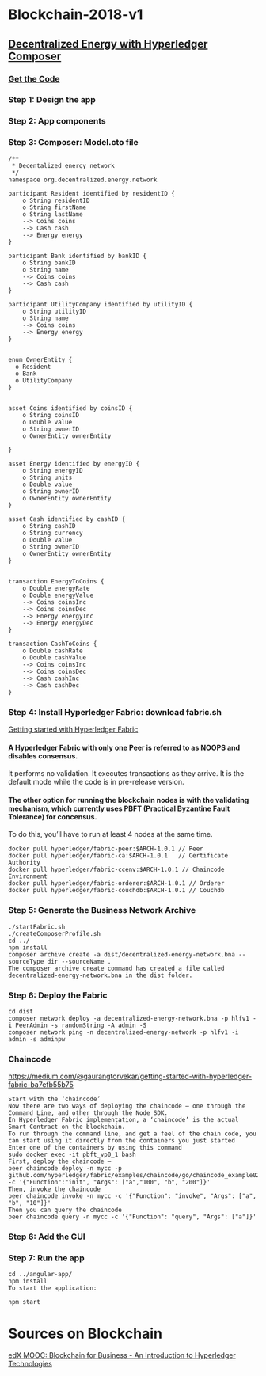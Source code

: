 # Blockchain-2018-v1

## [Decentralized Energy with Hyperledger Composer](https://developer.ibm.com/code/patterns/decentralized-energy-hyperledger-composer/)


### [Get the Code](https://github.com/IBM/Decentralized-Energy-Composer?cm_sp=IBMCode-_-decentralized-energy-hyperledger-composer-_-Get-the-Code)

### Step 1: Design the app

### Step 2: App components

### Step 3: Composer: Model.cto file

~~~
/**
 * Decentalized energy network
 */
namespace org.decentralized.energy.network

participant Resident identified by residentID {
    o String residentID
    o String firstName
    o String lastName
    --> Coins coins
    --> Cash cash
    --> Energy energy
}

participant Bank identified by bankID {
    o String bankID
    o String name
    --> Coins coins
    --> Cash cash
}

participant UtilityCompany identified by utilityID {
    o String utilityID
    o String name
    --> Coins coins
    --> Energy energy
}


enum OwnerEntity {
  o Resident
  o Bank
  o UtilityCompany
}


asset Coins identified by coinsID {
    o String coinsID
    o Double value
    o String ownerID
    o OwnerEntity ownerEntity
    
}

asset Energy identified by energyID {
    o String energyID
    o String units
    o Double value
    o String ownerID
    o OwnerEntity ownerEntity
} 

asset Cash identified by cashID {
    o String cashID
    o String currency
    o Double value
    o String ownerID
    o OwnerEntity ownerEntity
} 


transaction EnergyToCoins {
    o Double energyRate
    o Double energyValue       
    --> Coins coinsInc
    --> Coins coinsDec
    --> Energy energyInc
    --> Energy energyDec
}

transaction CashToCoins {
    o Double cashRate       
    o Double cashValue    
    --> Coins coinsInc
    --> Coins coinsDec
    --> Cash cashInc
    --> Cash cashDec
}
~~~

### Step 4: Install Hyperledger Fabric: download fabric.sh

[Getting started with Hyperledger Fabric](https://medium.com/@gaurangtorvekar/getting-started-with-hyperledger-fabric-ba7efb55b75)

#### A Hyperledger Fabric with only one Peer is referred to as NOOPS and disables consensus. 
It performs no validation. It executes transactions as they arrive.
It is the default mode while the code is in pre-release version.

#### The other option for running the blockchain nodes is with the validating mechanism, which currently uses PBFT (Practical Byzantine Fault Tolerance) for concensus.
To do this, you’ll have to run at least 4 nodes at the same time.

~~~
docker pull hyperledger/fabric-peer:$ARCH-1.0.1 // Peer
docker pull hyperledger/fabric-ca:$ARCH-1.0.1   // Certificate Authority
docker pull hyperledger/fabric-ccenv:$ARCH-1.0.1 // Chaincode Environment
docker pull hyperledger/fabric-orderer:$ARCH-1.0.1 // Orderer
docker pull hyperledger/fabric-couchdb:$ARCH-1.0.1 // Couchdb
~~~

### Step 5: Generate the Business Network Archive
~~~
./startFabric.sh
./createComposerProfile.sh
cd ../
npm install
composer archive create -a dist/decentralized-energy-network.bna --sourceType dir --sourceName .
The composer archive create command has created a file called decentralized-energy-network.bna in the dist folder.
~~~

### Step 6: Deploy the Fabric

~~~
cd dist
composer network deploy -a decentralized-energy-network.bna -p hlfv1 -i PeerAdmin -s randomString -A admin -S
composer network ping -n decentralized-energy-network -p hlfv1 -i admin -s adminpw
~~~


### Chaincode
https://medium.com/@gaurangtorvekar/getting-started-with-hyperledger-fabric-ba7efb55b75
~~~
Start with the ‘chaincode’
Now there are two ways of deploying the chaincode — one through the Command Line, and other through the Node SDK.
In Hyperledger Fabric implementation, a ‘chaincode’ is the actual Smart Contract on the blockchain.
To run through the command line, and get a feel of the chain code, you can start using it directly from the containers you just started
Enter one of the containers by using this command
sudo docker exec -it pbft_vp0_1 bash
First, deploy the chaincode —
peer chaincode deploy -n mycc -p github.com/hyperledger/fabric/examples/chaincode/go/chaincode_example02 -c '{"Function":"init", "Args": ["a","100", "b", "200"]}'
Then, invoke the chaincode
peer chaincode invoke -n mycc -c '{"Function": "invoke", "Args": ["a", "b", "10"]}'
Then you can query the chaincode
peer chaincode query -n mycc -c '{"Function": "query", "Args": ["a"]}'

~~~



### Step 6: Add the GUI

### Step 7: Run the app
~~~
cd ../angular-app/
npm install
To start the application:

npm start
~~~



# Sources on Blockchain



[edX MOOC: Blockchain for Business - An Introduction to Hyperledger Technologies](https://www.edx.org/course/blockchain-business-introduction-linuxfoundationx-lfs171x)
